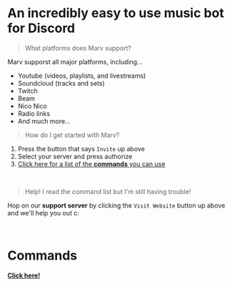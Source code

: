 # An incredibly easy to use music bot for Discord

> What platforms does Marv support?

Marv supporst all major platforms, including...
- Youtube (videos, playlists, and livestreams)
- Soundcloud (tracks and sets)
- Twitch
- Beam
- Nico Nico
- Radio links
- And much more...

> How do I get started with Marv?

1) Press the button that says `Invite` up above<br>
2) Select your server and press authorize<br>
3) [Click here for a list of the **commands** you can use](/marv/commands)

<br>

> Help! I read the command list but I'm still having trouble!

Hop on our **support server** by clicking the `Visit Website` button up above and we'll help you out c:

<br>

# Commands

[**Click here!**](/marv/commands)
